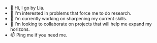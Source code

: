 - 👋 Hi, I go by Lia. 
- 👀 I'm interested in problems that force me to do research. 
- 🌱 I’m currently working on sharpening my current skills. 
- 💞️ I’m looking to collaborate on projects that will help me expand my horizons. 
- 📫 Ping me if you need me. 

<!---
NangulaN/NangulaN is a ✨ special ✨ repository because its `README.md` (this file) appears on your GitHub profile.
You can click the Preview link to take a look at your changes.
Besure to edit this later. 
--->
